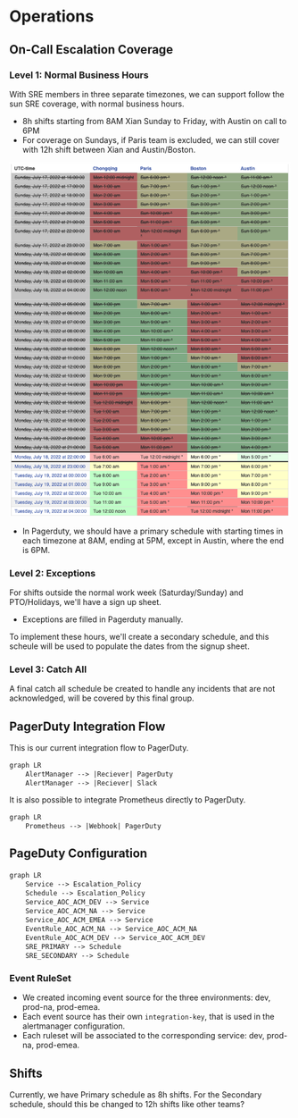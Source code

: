 # Operations

## On-Call Escalation Coverage

### Level 1: Normal Business Hours

With SRE members in three separate timezones, we can support follow the sun SRE coverage, with normal business hours.

* 8h shifts starting from 8AM Xian Sunday to Friday, with Austin on call to 6PM 
* For coverage on Sundays, if Paris team is excluded, we can still cover with 12h shift between Xian and Austin/Boston.

[![Image 0](./images/four-tz.png)](./images/four-tz.png)

* In Pagerduty, we should have a primary schedule with starting times in each timezone at 8AM, ending at 5PM, except in Austin, where the end is 6PM.

### Level 2: Exceptions

For shifts outside the normal work week (Saturday/Sunday) and PTO/Holidays, we'll have a sign up sheet.

* Exceptions are filled in Pagerduty manually.

To implement these hours, we'll create a secondary schedule, and this scheule will be used to populate the dates from the signup sheet.

### Level 3: Catch All

A final catch all schedule be created to handle any incidents that are not acknowledged, will be covered by this final group.


## PagerDuty Integration Flow

This is our current integration flow to PagerDuty.

```mermaid
graph LR
    AlertManager --> |Reciever| PagerDuty
    AlertManager --> |Reciever| Slack
```

It is also possible to integrate Prometheus directly to PagerDuty.

```mermaid
graph LR
    Prometheus --> |Webhook| PagerDuty
```

## PageDuty Configuration

```mermaid
graph LR
    Service --> Escalation_Policy
    Schedule --> Escalation_Policy
    Service_AOC_ACM_DEV --> Service
    Service_AOC_ACM_NA --> Service
    Service_AOC_ACM_EMEA --> Service
    EventRule_AOC_ACM_NA --> Service_AOC_ACM_NA
    EventRule_AOC_ACM_DEV --> Service_AOC_ACM_DEV
    SRE_PRIMARY --> Schedule
    SRE_SECONDARY --> Schedule
```

### Event RuleSet

* We created incoming event source for the three environments: dev, prod-na, prod-emea.
* Each event source has their own `integration-key`, that is used in the alertmanager configuration.
* Each ruleset will be associated to the corresponding service: dev, prod-na, prod-emea.

## Shifts

Currently, we have Primary schedule as 8h shifts. For the Secondary schedule, should this be changed to 12h shifts like other teams?
